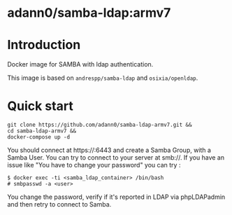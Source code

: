 adann0/samba-ldap:armv7
=======================

# Introduction

Docker image for SAMBA with ldap authentication.

This image is based on `andrespp/samba-ldap` and `osixia/openldap`.

# Quick start

	git clone https://github.com/adann0/samba-ldap-armv7.git &&
	cd samba-ldap-armv7 &&
	docker-compose up -d
	
You should connect at https://<ip>:6443 and create a Samba Group, with a Samba User. You can try to connect to your server at smb://<ip>. If you have an issue like "You have to change your password" you can try :

	$ docker exec -ti <samba_ldap_container> /bin/bash
	# smbpasswd -a <user>
	
You change the password, verify if it's reported in LDAP via phpLDAPadmin and then retry to connect to Samba.
